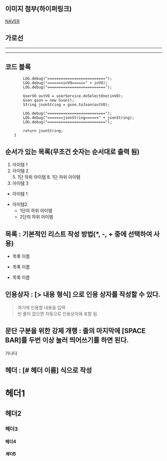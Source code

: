 ## 이미지 첨부(하이퍼링크)   
[NAVER](http://naver.com "NAVER")   

## 가로선
---   
***   

## 코드 블록   
```	public String doSelectOne(UserVO inVO) throws SQLException {
		LOG.debug("==========================");
		LOG.debug("=======inVO======" + inVO);
		LOG.debug("==========================");

		UserVO outVO = userService.doSelectOne(inVO);
		Gson gson = new Gson();
		String jsonString = gson.toJson(outVO);

		LOG.debug("==========================");
		LOG.debug("=======jsonString======" + jsonString);
		LOG.debug("==========================");

		return jsonString;
	}
```

## 순서가 있는 목록(무조건 숫자는 순서대로 출력 됨)   
1. 아이템 1 		
2. 아이템 2   
   5. 1단 하위 아이템
      8. 1단 하위 아이템             
9. 아이템 3   	

- 아이템 1   
+ 아이템2   
   - 1단의 하위 아이템
   + 2단의 하위 아이템
## 목록 : 기본적인 리스트 작성 방법(*, -, + 중에 선택하여 사용)   
* 목록 이름   
- 목록 이름   
+ 목록 이름   

## 인용상자 : [> 내용 형식] 으로 인용 상자를 작성할 수 있다.
> 여기에 인용할 내용을 입력   
빈 줄이 없으면 자동으로 인용상자에 포함 됨.

## 문단 구분을 위한 강제 개행 : 줄의 마지막에 [SPACE BAR]를 두번 이상 눌러 띄어쓰기를 하면 된다.
가나다   
## 헤더 : [# 헤더 이름] 식으로 작성   
# 헤더1   
## 헤더2   
### 헤더3    
#### 헤더4    
##### 헤더5     
